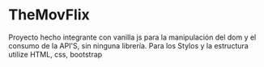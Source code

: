 # TheMovFlix

Proyecto hecho integrante con vanilla js para la manipulación del dom y el consumo de la API'S, sin ninguna librería. Para los Stylos y la estructura utilize HTML, css, bootstrap
